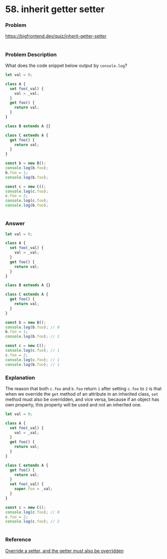# 58. inherit getter setter

### Problem

https://bigfrontend.dev/quiz/inherit-getter-setter

#

### Problem Description

What does the code snippet below output by `console.log`?

```js
let val = 0;

class A {
  set foo(_val) {
    val = _val;
  }
  get foo() {
    return val;
  }
}

class B extends A {}

class C extends A {
  get foo() {
    return val;
  }
}

const b = new B();
console.log(b.foo);
b.foo = 1;
console.log(b.foo);

const c = new C();
console.log(c.foo);
c.foo = 2;
console.log(c.foo);
console.log(b.foo);
```

#

### Answer

```js
let val = 0;

class A {
  set foo(_val) {
    val = _val;
  }
  get foo() {
    return val;
  }
}

class B extends A {}

class C extends A {
  get foo() {
    return val;
  }
}

const b = new B();
console.log(b.foo); // 0
b.foo = 1;
console.log(b.foo); // 1

const c = new C();
console.log(c.foo); // 1
c.foo = 2;
console.log(c.foo); // 1
console.log(b.foo); // 1
```

### Explanation

The reason that both `c.foo` and `b.foo` return `1` after setting `c.foo` to `2` is that when we override the `get` method of an attribute in an inherited class, `set` method must also be overridden, and vice versa, because if an object has own property, this property will be used and not an inherited one.

```js
let val = 0;

class A {
  set foo(_val) {
    val = _val;
  }
  get foo() {
    return val;
  }
}

class C extends A {
  get foo() {
    return val;
  }
  set foo(_val) {
    super.foo = _val;
  }
}

const c = new C();
console.log(c.foo); // 0
c.foo = 2;
console.log(c.foo); // 2
```

#

### Reference

[Override a setter, and the getter must also be overridden](https://stackoverflow.com/questions/28950760/override-a-setter-and-the-getter-must-also-be-overridden?noredirect=1&lq=1)
